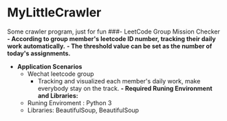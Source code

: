 # MyLittleCrawler
Some crawler program, just for fun
###- LeetCode Group Mission Checker
  **- According to group member's leetcode ID number, tracking their daily work automatically.**
  **- The threshold value can be set as the number of today's assignments.**
  - **Application Scenarios**
    - Wechat leetcode group
      - Tracking and visualized each member's daily work, make everybody stay on the track.
  **- Required Runing Environment and Libraries:** 
    - Runing Enviroment : Python 3
    - Libraries: BeautifulSoup, BeautifulSoup

